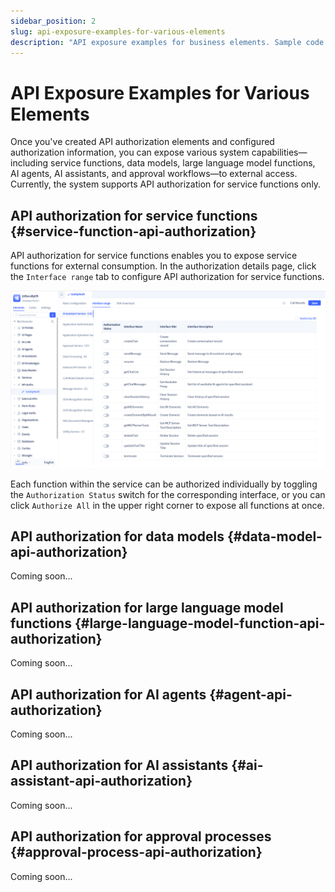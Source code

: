 ```yaml
---
sidebar_position: 2
slug: api-exposure-examples-for-various-elements
description: "API exposure examples for business elements. Sample code for exposing services, models, and functions as APIs."
---
```


# API Exposure Examples for Various Elements

Once you've created API authorization elements and configured authorization information, you can expose various system capabilities—including service functions, data models, large language model functions, AI agents, AI assistants, and approval workflows—to external access. Currently, the system supports API authorization for service functions only.

## API authorization for service functions {#service-function-api-authorization}

API authorization for service functions enables you to expose service functions for external consumption. In the authorization details page, click the `Interface range` tab to configure API authorization for service functions.

![API Authorization for Service Functions](./img/api_2025-09-16_14-09-03.png)

Each function within the service can be authorized individually by toggling the `Authorization Status` switch for the corresponding interface, or you can click `Authorize All` in the upper right corner to expose all functions at once.

## API authorization for data models {#data-model-api-authorization}

Coming soon...

## API authorization for large language model functions {#large-language-model-function-api-authorization}

Coming soon...

## API authorization for AI agents {#agent-api-authorization}

Coming soon...

## API authorization for AI assistants {#ai-assistant-api-authorization}

Coming soon...

## API authorization for approval processes {#approval-process-api-authorization}

Coming soon...
